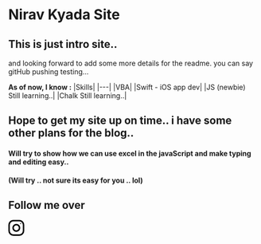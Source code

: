 # Nirav Kyada Site


## This is just intro site..

and looking forward to add some more details for the readme.
you can say gitHub pushing testing...

**As of now, I know :**
|Skills|
|---|
|VBA|
|Swift - iOS app dev|
|JS (newbie) Still learning..|
|Chalk Still learning..|

## Hope to get my site up on time.. i have some other plans for the blog..
#### Will try to show how we can use excel in the javaScript and make typing and editing easy.. 
#### (Will try .. not sure its easy for you .. lol)

## Follow me over
[![Instagram](/images/instagram.png)](https://instagram.com/_darkslayer_)

